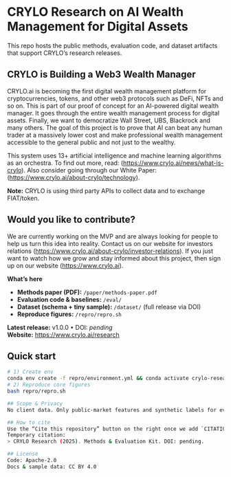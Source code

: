 # CRYLO Research on AI Wealth Management for Digital Assets
This repo hosts the public methods, evaluation code, and dataset artifacts that support CRYLO’s research releases.

## CRYLO is Building a Web3 Wealth Manager
CRYLO.ai is becoming the first digital wealth management platform for cryptocurrencies, tokens, and other web3 protocols such as DeFi, NFTs and so on. This is part of our proof of concept for an AI-powered digital wealth manager. It goes through the entire wealth management process for digital assets. Finally, we want to democratize Wall Street, UBS, Blackrock and many others. The goal of this project is to prove that AI can beat any human trader at a massively lower cost and make professional wealth management accessible to the general public and not just to the wealthy.

This system uses 13+ artificial intelligence and machine learning algorithms as an orchestra. To find out more, read: (https://www.crylo.ai/news/what-is-crylo). Also consider going through our White Paper: (https://www.crylo.ai/about-crylo/technology).

**Note:** CRYLO is using third party APIs to collect data and to exchange FIAT/token.

## Would you like to contribute?
We are currently working on the MVP and are always looking for people to help us turn this idea into reality. Contact us on our website for investors relations (https://www.crylo.ai/about-crylo/investor-relations). If you just want to watch how we grow and stay informed about this project, then sign up on our website (https://www.crylo.ai).

**What’s here**
- **Methods paper (PDF):** `/paper/methods-paper.pdf`
- **Evaluation code & baselines:** `/eval/`
- **Dataset (schema + tiny sample):** `/dataset/` (full release via DOI)
- **Reproduce figures:** `/repro/repro.sh`

**Latest release:** v1.0.0 • DOI: _pending_  
**Website:** https://www.crylo.ai/research

## Quick start
```bash
# 1) Create env
conda env create -f repro/environment.yml && conda activate crylo-research
# 2) Reproduce core figures
bash repro/repro.sh

## Scope & Privacy
No client data. Only public-market features and synthetic labels for evaluation. We disclose mechanisms (not proprietary thresholds or model weights).

## How to cite
Use the “Cite this repository” button on the right once we add `CITATION.cff`.
Temporary citation:
> CRYLO Research (2025). Methods & Evaluation Kit. DOI: pending.

## License
Code: Apache-2.0  
Docs & sample data: CC BY 4.0
